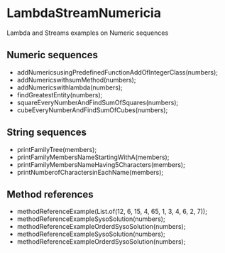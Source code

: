 # LambdaStreamNumericia
Lambda and Streams examples on Numeric sequences

## Numeric sequences
* addNumericsusingPredefinedFunctionAddOfIntegerClass(numbers);
* addNumericswithsumMethod(numbers);
* addNumericswithlambda(numbers);
* findGreatestEntity(numbers);
* squareEveryNumberAndFindSumOfSquares(numbers);
* cubeEveryNumberAndFindSumOfCubes(numbers);
## String sequences
* printFamilyTree(members);
* printFamilyMembersNameStartingWithA(members);
* printFamilyMembersNameHaving5Characters(members);
* printNumberofCharactersinEachName(members);
## Method references
* methodReferenceExample(List.of(12, 6, 15, 4, 65, 1, 3, 4, 6, 2, 7));
* methodReferenceExampleSysoSolution(numbers);
* methodReferenceExampleOrderdSysoSolution(numbers);
* methodReferenceExampleSysoSolution(numbers);
* methodReferenceExampleOrderdSysoSolution(numbers);
